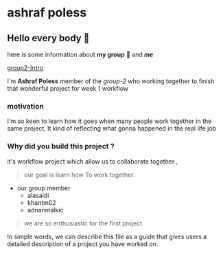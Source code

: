 # ashraf poless

## Hello every body 👋

here is some information about **my group** 🤩 and **_me_**

[group2-Intro](https://github.com/HYF-Class22/group2-Intro)

I'm **Ashraf Poless** member of the _group-2_ who working together to finish
that wonderful project for week 1 workflow

### motivation

I'm so keen to learn how it goes when many people work together in the same
project, It kind of reflecting what gonna happened in the real life job

### Why did you build this project ?

it's workflow project which allow us to collaborate together ,

> our goal is learn how To work together.

- our group member
  - alasaidi
  - khantm02
  - adnanmalkic

> we are so enthusiastic for the first project

In simple words, we can describe this file as a guide that gives users a
detailed description of a project you have worked on.
